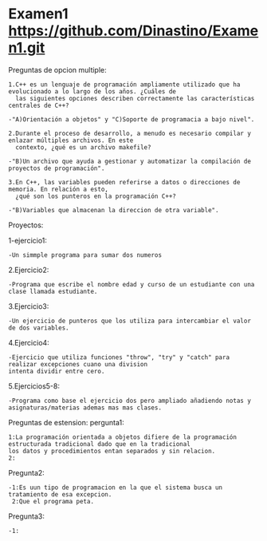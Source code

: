 # Examen1 https://github.com/Dinastino/Examen1.git
Preguntas de opcion multiple:
    
    1.C++ es un lenguaje de programación ampliamente utilizado que ha evolucionado a lo largo de los años. ¿Cuáles de 
      las siguientes opciones describen correctamente las características centrales de C++?
      
    -"A)Orientación a objetos" y "C)Soporte de programacia a bajo nivel".
    
    2.Durante el proceso de desarrollo, a menudo es necesario compilar y enlazar múltiples archivos. En este 
      contexto, ¿qué es un archivo makefile?
      
    -"B)Un archivo que ayuda a gestionar y automatizar la compilación de proyectos de programación".
    
    3.En C++, las variables pueden referirse a datos o direcciones de memoria. En relación a esto, 
      ¿qué son los punteros en la programación C++?
      
    -"B)Variables que almacenan la direccion de otra variable".

Proyectos:

1-ejercicio1:
    
    -Un simmple programa para sumar dos numeros

2.Ejercicio2:

    -Programa que escribe el nombre edad y curso de un estudiante con una clase llamada estudiante.

3.Ejercicio3:

    -Un ejercicio de punteros que los utiliza para intercambiar el valor de dos variables.

4.Ejercicio4:

    -Ejercicio que utiliza funciones "throw", "try" y "catch" para realizar excepciones cuano una division
    intenta dividir entre cero.

5.Ejercicios5-8:

    -Programa como base el ejercicio dos pero ampliado añadiendo notas y asignaturas/materias ademas mas mas clases.

Preguntas de estension:
pergunta1:

    1:La programación orientada a objetos difiere de la programación estructurada tradicional dado que en la tradicional
    los datos y procedimientos entan separados y sin relacion.
    2:

Pregunta2:

    -1:Es uun tipo de programacion en la que el sistema busca un tratamiento de esa excepcion.
     2:Que el programa peta.

Pregunta3:

    -1: